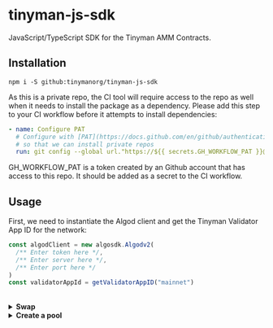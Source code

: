 # tinyman-js-sdk

JavaScript/TypeScript SDK for the Tinyman AMM Contracts.

## Installation

```shell
npm i -S github:tinymanorg/tinyman-js-sdk
```

As this is a private repo, the CI tool will require access to the repo as well when it needs to install the package as a dependency. Please add this step to your CI workflow before it attempts to install dependencies:

```yml
- name: Configure PAT
  # Configure with [PAT](https://docs.github.com/en/github/authenticating-to-github/keeping-your-account-and-data-secure/creating-a-personal-access-token)
  # so that we can install private repos
  run: git config --global url."https://${{ secrets.GH_WORKFLOW_PAT }}@github.com/".insteadOf ssh://git@github.com/
```

GH_WORKFLOW_PAT is a token created by an Github account that has access to this repo. It should be added as a secret to the CI workflow.

## Usage

First, we need to instantiate the Algod client and get the Tinyman Validator App ID for the network:

```typescript
const algodClient = new algosdk.Algodv2(
  /** Enter token here */,
  /** Enter server here */,
  /** Enter port here */
)
const validatorAppId = getValidatorAppID("mainnet")
```

<br>

<details>
<summary><strong>Swap</strong></summary>

<br>

0. Let's say, we want to perform a swap between ALGO and USDC:

```typescript
const assetIN = {
  id: 0,
  decimals: 6,
  unit_name: "ALGO"
};

const assetOUT = {
  id: 31566704,
  decimals: 6,
  unit_name: "USDC"
};
```

1. First, we need to get the pool details for the asset pair:

```typescript
const poolInfo = await getPoolInfo(algodClient, {
  validatorAppID,
  assetIN.id,
  assetOUT.id
});
```

This returns a PoolInfo object. A swap can only be done if the pair has a pool that is already created and has a `PoolStatus.READY` status.

We will also need the reserve details of the pool to get a quote for the swap:

```typescript
const poolReserves = await getPoolReserves(algodClient, poolInfo);
```

  <br/>

2. If the pair has a READY pool, we can get a quote for the swap. The following code gets a quote for a FIXED INPUT swap:

```typescript
const assetIN_amount = 100;

const swapQuote = getSwapQuote(
  SwapType.FixedInput,
  poolInfo,
  poolReserves,
  {
    assetID: assetIN.id,
    amount: convertToBaseUnits(assetIN.decimals, assetIN_amount)
  },
  {
    assetIn: assetIN.decimals,
    assetOut: assetOUT.decimals
  }
);
```

On the other hand, for a FIXED OUTPUT swap, we can get the quote like the following:

```typescript
const assetOUT_amount = 71.694124;

const swapQuote = getSwapQuote(
  SwapType.FixedOutput,
  poolInfo,
  poolReserves,
  {
    assetID: assetOUT.id,
    amount: convertToBaseUnits(assetOUT.decimals, assetOUT_amount)
  },
  {
    assetIn: assetIN.decimals,
    assetOut: assetOUT.decimals
  }
);
```

3. Using the quote details, we can get the transaction group for the swap.

```typescript
const slippage = 0.1;
const accountAddress = "...";

const swapTxns = await generateSwapTransactions({
  client: algodClient,
  pool: poolInfo,
  swapType: SwapType.FixedInput, // or, SwapType.FixedOutput
  assetIn: {
    assetID: swapQuote.assetInID,
    amount: Number(swapQuote.assetInAmount)
  },
  assetOut: {
    assetID: swapQuote.assetOutID,
    amount: Number(swapQuote.assetOutAmount)
  },
  slippage,
  initiatorAddr: accountAddress
});
```

This generates an array of `SignerTransaction` objects.

4. Sign the generated txns

```typescript
const signedTxns = await signSwapTransactions({
  pool: poolInfo,
  txGroup: swapTxns,
  initiatorSigner: signerCallback
});
```

`initiatorSigner` expects a callback of shape `(txGroups: SignerTransaction[][]) => Promise<Uint8Array[]>`. So, it takes the txns generated in the previous step and signs them and then resolves with `Uint8Array[]`.

5. Perform the swap:

```typescript
const data = await issueSwap({
  client: algodClient,
  pool: poolInfo,
  txGroup: swapTxns,
  signedTxns,
  swapType: SwapType.FixedInput, // or, SwapType.FixedOutput
  initiatorAddr: accountAddress
});
```

The returned data from `issueSwap` has information about the confirmation round, transaction ID and the excess amounts accumulated within the account. Please check the `SwapExecution` interface for details on the returned data.

</details>

<details>
<summary><strong>Create a pool</strong></summary>

<br>

0. Let's say, we want to create a pool between ALGO and USDC:

```typescript
const asset1 = {
  id: 31566704,
  decimals: 6,
  unit_name: "USDC"
};

const asset2 = {
  id: 0,
  decimals: 6,
  unit_name: "ALGO"
};
```

1. First, we need to get the pool info and make sure there is no pool available between the assets already:

```typescript
const poolInfo = await getPoolInfo(algodClient, {
  validatorAppID,
  asset1.id,
  asset2.id
});
const isNotCreated = isPoolNotCreated(poolInfo);
```

2. Create the transactions for the pool creation:

```typescript
const accountAddress = "...";

const bootstrapTxns = generateBootstrapTransactions({
  client: algodClient,
  validatorAppID,
  asset1ID: asset1.id,
  asset2ID: asset2.id,
  asset1UnitName: asset1.unit_name,
  asset2UnitName: asset2.unit_name,
  initiatorAddr: accountAddress
});
```

3. Sign the generated transactions:

```typescript
const {signedTxns, txnIDs} = await signBootstrapTransactions({
  txGroup: bootstrapTxns,
  validatorAppID,
  asset1ID: asset1.id,
  asset2ID: asset2.id,
  initiatorSigner: signerCallback
});
```

`initiatorSigner` expects a callback of shape `(txGroups: SignerTransaction[][]) => Promise<Uint8Array[]>`. So, it takes the txns generated in the previous step and signs them and then resolves with `Uint8Array[]`.

4. Create the pool using the signedTxns:

```typescript
const poolInfo = await createPool(
  algodClient,
  {
    asset1ID: asset1.id,
    asset2ID: asset2.id,
    validatorAppID
  },
  signedTxns,
  txnIDs
);
```

</details>
